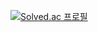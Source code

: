 [![Solved.ac
프로필](http://mazassumnida.wtf/api/mini/generate_badge?boj=jijikim)](https://solved.ac/jijikim)
